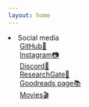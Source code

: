 ```yaml
---
layout: home
---
```



<li>Social media
<ul>
    <li><a href="https://github.com/zhutaosheng">GitHub🐙</a></li>
    <li><a href="/s/social-instagram-updates">Instagram📷</a></li>
    <li><a href="/s/social-discord">Discord🤖</a></li>
    <li><a href="https://www.researchgate.net/profile/Zhutao-Sheng">ResearchGate📖</a></li>
    <li><a href="https://www.goodreads.com/user/show/157526677-zhutao">Goodreads page📚</a></li>
    <li><a href="https://www.imdb.com/user/ur163788981">Movies🎬</a></li>

</ul>
</li>

<style>
    /* To create a hyperlink in HTML without an underline 
    a {
      text-decoration: none;
      color: blue;
    }*/
    /* Remove bullets from the outer list */
    ul {
      list-style-type: none;
    }
    
    /* Remove bullets none, Add bullets to the nested list circle */
    ul ul {
      list-style-type: none;
    }
    
    /* Indent the nested list */
    ul ul {
      margin-left: 20px;
    }
  </style>
  

